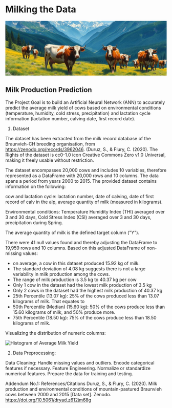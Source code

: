 # Milking the Data
![alt text](Resources/banner_image.jpg)

## Milk Production Prediction 
The Project Goal is to build an Artificial Neural Network (ANN) to accurately predict the average milk yield of cows based on environmental conditions (temperature, humidity, cold stress, precipitation) and lactation cycle information (lactation number, calving date, first record date). 

1. Dataset

The dataset has been extracted from the milk record database of the Braunvieh-CH breeding organisation, from https://zenodo.org/records/3962046. (Duruz, S., & Flury, C. (2020). The Rights of the dataset is cc0-1.0 icon Creative Commons Zero v1.0 Universal, making it freely usable without restriction.

The dataset encompasses 20,000 cows and includes 10 variables, therefore represented as a DataFrame with 20,000 rows and 10 columns. The data spans a period from years 2000 to 2015. The provided dataset contains information on the following: 

cow and lactation cycle: lactation number, date of calving, date of first record of calv in the alp, average quantity of milk (measured in kilograms).

Environmental conditions: Temperature Humidity Index (THI) averaged over 3 and 30 days, Cold Stress Index (CSI) averaged over 3 and 30 days, precipitation during Spring.

The average quantity of milk is the defined target column ("Y").

There were 41 null values found and thereby adjusting the DataFrame to 19,959 rows and 10 columns. Based on this adjusted DataFrame of non-missing values:
 - on average, a cow in this dataset produced 15.92 kg of milk.
 - The standard deviation of 4.08 kg suggests there is not a large variability in milk production among the cows.
 - The range of milk production is 3.5 kg to 40.37 kg per cow
 - Only 1 cow in the dataset had the lowest milk production of 3.5 kg  
 - Only 2 cows in the dataset had the highest milk production of 40.37 kg
 - 25th Percentile (13.07 kg): 25% of the cows produced less than 13.07 kilograms of milk. That equates to 
 - 50th Percentile (Median) (15.60 kg): 50% of the cows produce less than 15.60 kilograms of milk, and 50% produce more.
 - 75th Percentile (18.50 kg): 75% of the cows produce less than 18.50 kilograms of milk.



Visualizing the distribution of numeric columns:

![Histogram of Average Milk Yield](milk_histogram.svg)






2. Data Preprocessing:

Data Cleaning:
Handle missing values and outliers.
Encode categorical features if necessary.
Feature Engineering.
Normalize or standardize numerical features.
Prepare the data for training and testing.



Addendum No.1: References/Citations
Duruz, S., & Flury, C. (2020). Milk production and environmental conditions of mountain-pastured Braunvieh cows between 2000 and 2015 [Data set]. Zenodo. https://doi.org/10.5061/dryad.z612jm68g


